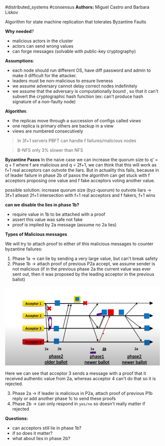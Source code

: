 #distributed_systems #consensus 
**Authors:** Miguel Castro and Barbara Liskov

Algorithm for state machine replication that tolerates Byzantine Faults

**Why needed**?
- malicious actors in the cluster
- actors can send wrong values
- can forge messages (solvable with public-key cryptography)

**Assumptions**:
- each node should run different OS, have diff password and admin to make it difficult for the attacker.
- leaders must be non-malicious to ensure liveness
- we assume adversary cannot  delay correct nodes indefinitely
- we assume that the adversary is computationally bound , so that it can't subvert the cryptographic hash function (ex: can't produce hash signature of a non-faulty node)

**Algorithm**:
- the replicas move through a succession of configs called *views*
- one replica is primary others are backup in a view
- views are numbered consecutively 

> In 3f+1 servers PBFT can handle f failures/malicious nodes

> B-NFS only 3% slower than NFS






**Byzantine Paxos**
In the naive case we can increase the quorum size to q' = q + f where f are malicious
and q = 2f+1, we can think that this will work as f+1 real acceptors can outvote the liars. But in actuality this fails, because in of leader failure in phase 2b of paxos the algorithm can get stuck with f acceptors proposing one value and f fake acceptors voting another value.


possible solution: increase quorum size (byz-quorum) to outvote liars -> 3f+1
atleast 2f+1 intersection with f+1 real acceptors and f fakers, f+1 wins


**can we disable the lies in phase 1b?**
- require value in 1b to be attached with a proof
- assert this value was safe not fake
- proof is implied by 2a message (assume no 2a lies)







**Types of Malicious messages**

We will try to attach proof to either of this malicious messages to counter byzantine failures:

1. Phase 1a -> can lie by sending a very large value, but can't break safety
2. Phase 1b -> attach proof of previous P2a accept, we assume sender is not malicious (if in the previous phase 2a the current value was ever sent out, then it was proposed by the leading acceptor in the previous ballot)

![proof for 1b from 2a](./ds_images/proof2a-1b.png)

Here we can see that acceptor 3 sends a message with a proof that it received authentic value from 2a, whereas acceptor 4 can't do that so it is rejected.

3. Phase 2a -> if leader is malicious in P2a, attach proof of previous P1b reply or add another phase 1c to send these proofs
4. Phase 2b -> can only respond in `yes/no` so doesn't really matter if rejected



**Questions:**
- can acceptors still lie in phase 1b?
- if so does it matter?
- what about lies in phase 2b?